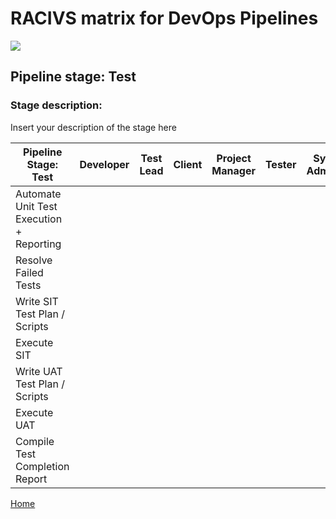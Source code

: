 # __RACIVS matrix for DevOps Pipelines__   

<img src="https://user-images.githubusercontent.com/10748736/112030685-6c81be80-8b32-11eb-94b8-c2c01b8f4581.png">

## __Pipeline stage:__  Test  
### __Stage description:__  
Insert your description of the stage here  

| Pipeline Stage:<br>Test  | Developer  | Test Lead  | Client  | Project Manager  | Tester  |Sys Admin  |
|----------------------------- |-------- |-------- |-------- |-------- |-------- |-------- |
| Automate Unit Test Execution + Reporting                     |         |         |         |         |         |         |
| Resolve Failed Tests                      |         |         |         |         |         |         |
| Write SIT Test Plan / Scripts                       |         |         |         |         |         |         |
| Execute SIT                      |         |         |         |         |         |         |
| Write UAT Test Plan / Scripts                       |         |         |         |         |         |         |
| Execute UAT                      |         |         |         |         |         |         |
| Compile Test Completion Report                       |         |         |         |         |         |         |
  
  
[Home](../index.md)  
